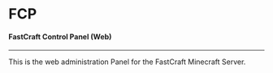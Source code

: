 # FCP
#### FastCraft Control Panel (Web)
------------
This is the web administration Panel
for the FastCraft Minecraft Server.